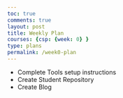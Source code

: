 ```yaml
---
toc: true
comments: true
layout: post
title: Weekly Plan
courses: {csp: {week: 0} }
type: plans
permalink: /week0-plan
---
```


- Complete Tools setup instructions
- Create Student Repository
- Create Blog